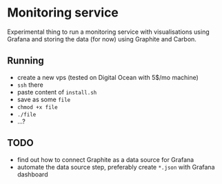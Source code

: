 # Monitoring service

Experimental thing to run a monitoring service with visualisations using Grafana
and storing the data (for now) using Graphite and Carbon.

## Running

- create a new vps (tested on Digital Ocean with 5$/mo machine)
- `ssh` there
- paste content of `install.sh`
- save as some `file`
- `chmod +x file`
- `./file`
- ...?

## TODO

- find out how to connect Graphite as a data source for Grafana
- automate the data source step, preferably create `*.json` with Grafana dashboard
